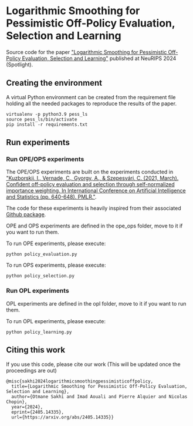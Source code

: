 # Logarithmic Smoothing for Pessimistic Off-Policy Evaluation, Selection and Learning

Source code for the paper ["Logarithmic Smoothing for Pessimistic Off-Policy Evaluation, Selection and Learning"](https://arxiv.org/abs/2405.14335) published at NeuRIPS 2024 (Spotlight).


## Creating the environment

A virtual Python environment can be created from the requirement file holding all the needed packages to reproduce the results of the paper.

    virtualenv -p python3.9 pess_ls
    source pess_ls/bin/activate
    pip install -r requirements.txt

## Run experiments

### Run OPE/OPS experiments

The OPE/OPS experiments are built on the experiments conducted in ["Kuzborskij, I., Vernade, C., Gyorgy, A., & Szepesvári, C. (2021, March). Confident off-policy evaluation and selection through self-normalized importance weighting. In International Conference on Artificial Intelligence and Statistics (pp. 640-648). PMLR."](https://arxiv.org/abs/2006.10460). 

The code for these experiments is heavily inspired from their associated [Github package](https://github.com/google-deepmind/offpolicy_selection_eslb).

OPE and OPS experiments are defined in the ope_ops folder, move to it if you want to run them.

To run OPE experiments, please execute:

    python policy_evaluation.py

To run OPS experiments, please execute:

    python policy_selection.py

### Run OPL experiments

OPL experiments are defined in the opl folder, move to it if you want to run them.

To run OPL experiments, please execute:

    python policy_learning.py

## Citing this work
If you use this code, please cite our work (This will be updated once the proceedings are out)

    @misc{sakhi2024logarithmicsmoothingpessimisticoffpolicy,
      title={Logarithmic Smoothing for Pessimistic Off-Policy Evaluation, Selection and Learning}, 
      author={Otmane Sakhi and Imad Aouali and Pierre Alquier and Nicolas Chopin},
      year={2024},
      eprint={2405.14335},
      url={https://arxiv.org/abs/2405.14335}}
